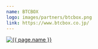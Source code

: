 ```yaml
---
name: BTCBOX
logo: images/partners/btcbox.png
link: https://www.btcbox.co.jp/
---
```


<a class="sixteen wide mobile five wide tablet three wide computer column inverted partner-div" href="{{ page.link }}">
    <img src="{{ page.logo }}" alt="{{ page.name }}" class="ui large image">
</a>